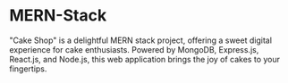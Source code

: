# MERN-Stack
"Cake Shop" is a delightful MERN stack project, offering a sweet digital experience for cake enthusiasts. Powered by MongoDB, Express.js, React.js, and Node.js, this web application brings the joy of cakes to your fingertips. 
